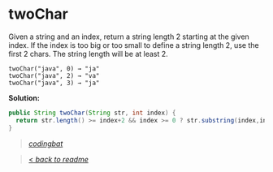 # twoChar

Given a string and an index, return a string length 2 starting at the given index. If the index is too big or too small to define a string length 2, use the first 2 chars. The string length will be at least 2.

```
twoChar("java", 0) → "ja"
twoChar("java", 2) → "va"
twoChar("java", 3) → "ja"
```

**Solution:**

```java
public String twoChar(String str, int index) {
  return str.length() >= index+2 && index >= 0 ? str.substring(index,index+2) : str.substring(0,2);
}
```

> _[codingbat](http://codingbat.com/prob/p144623)_

> [< _back to readme_](FINDREPLACEREADME)